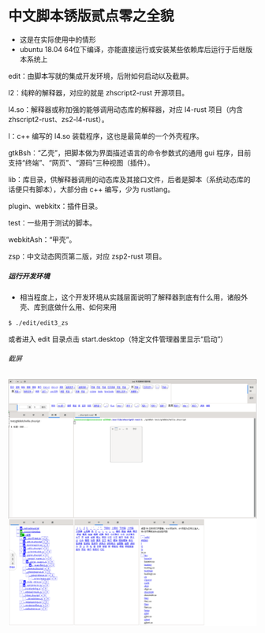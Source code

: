 # 中文脚本锈版贰点零之全貌

* 这是在实际使用中的情形
* ubuntu 18.04 64位下编译，亦能直接运行或安装某些依赖库后运行于后继版本系统上

edit：由脚本写就的集成开发环境，后附如何启动以及截屏。

l2：纯粹的解释器，对应的就是 zhscript2-rust 开源项目。

l4.so：解释器或称加强的能够调用动态库的解释器，对应 l4-rust 项目（内含 zhscript2-rust、zs2-l4-rust）。

l：c++ 编写的 l4.so 装载程序，这也是最简单的一个外壳程序。

gtkBsh：“乙壳”，把脚本做为界面描述语言的命令参数式的通用 gui 程序，目前支持“终端”、“网页”、“源码”三种视图（插件）。

lib：库目录，供解释器调用的动态库及其接口文件，后者是脚本（系统动态库的话便只有脚本），大部分由 c++ 编写，少为 rustlang。

plugin、webkitx：插件目录。

test：一些用于测试的脚本。

webkitAsh：“甲壳”。

zsp：中文动态网页第二版，对应 zsp2-rust 项目。

##### 运行开发环境

* 相当程度上，这个开发环境从实践层面说明了解释器到底有什么用，诸般外壳、库到底做什么用、如何来用

```bash
$ ./edit/edit3_zs
```

或者进入 edit 目录点击 start.desktop（特定文件管理器里显示“启动”）

###### 截屏
![](readme.png)


